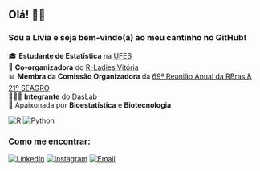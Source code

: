 
##  Olá! 👋🏽 
### Sou a Livia e seja bem-vindo(a) ao meu cantinho no GitHub!

🎓 **Estudante de Estatística** na [UFES](https://www.ufes.br)  
💜 **Co-organizadora** do [R-Ladies Vitória](https://github.com/R-Ladies-Vitoria)  
📊 **Membra da Comissão Organizadora** da [69ª Reunião Anual da RBras & 21º SEAGRO](https://69rbras21seagro.com.br/)  
👩🏾‍💻 **Integrante** do [DasLab](https://daslab-ufes.github.io/)  
🔬 Apaixonada por **Bioestatística** e **Biotecnologia**

![R](https://img.shields.io/badge/R-276DC3?logo=r&logoColor=white)
![Python](https://img.shields.io/badge/Python-3776AB?logo=python&logoColor=white)

### Como me encontrar:

 [![LinkedIn](https://img.shields.io/badge/-LinkedIn-blue?logo=linkedin&logoColor=white)](https://www.linkedin.com/in/livia-ribeiro-melga%C3%A7o-13a12a368/)  [![Instagram](https://img.shields.io/badge/-Instagram-E4405F?logo=instagram&logoColor=white)](https://www.instagram.com/rib.livia/?next=%2F)  [![Email](https://img.shields.io/badge/-Email-D14836?logo=gmail&logoColor=white)](melgacolivia@gmail.com)

